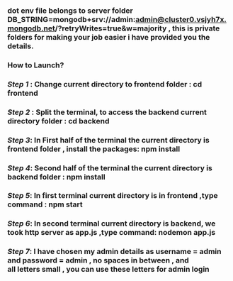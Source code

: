 ### dot env file belongs to server folder DB_STRING=mongodb+srv://admin:admin@cluster0.vsjyh7x.mongodb.net/?retryWrites=true&w=majority , this is private folders for making your job easier i have provided you the details. 
### How to Launch? 
### ***Step 1*** : Change current directory to frontend folder : cd frontend 
### ***Step 2*** : Split the terminal, to access the backend current directory folder : cd backend 
### ***Step 3***: In First half of the terminal the current directory is frontend folder , install the packages: npm install 
### ***Step 4***: Second half of the terminal the current directory is backend folder : npm install 
### ***Step 5***: In first terminal current directory is in frontend ,type command : npm start 
### ***Step 6***: In second terminal current directory is backend, we took http server as app.js ,type command: nodemon app.js 
### ***Step 7***:  I have chosen my admin details as username = admin and password = admin , no spaces in between , and all letters small , you can use these letters for admin login
